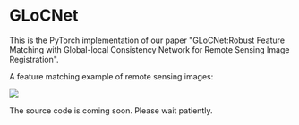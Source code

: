 # GLoCNet
This is the PyTorch implementation of our paper "GLoCNet:Robust Feature Matching with Global-local Consistency Network for Remote Sensing Image Registration". 

A feature matching example of remote sensing images:

![](https://github.com/guodongxiaren/ImageCache/raw/master/Logo/foryou.gif)

The source code is coming soon. Please wait patiently.
